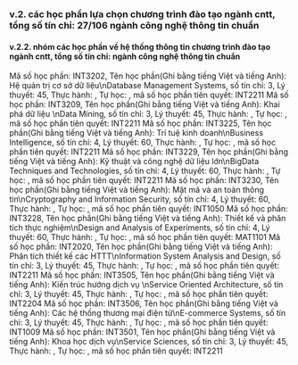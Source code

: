 ### v.2. các học phần lựa chọn chương trình đào tạo ngành cntt, tổng số tín chỉ: 27/106 ngành công nghệ thông tin chuẩn
#### v.2.2. nhóm các học phần về hệ thống thông tin chương trình đào tạo ngành cntt, tổng số tín chỉ: ngành công nghệ thông tin chuẩn
Mã số học phần: INT3202, Tên học phần(Ghi bằng tiếng Việt và tiếng Anh): Hệ quản trị cơ sở dữ liệu\nDatabase Management Systems, số tín chỉ: 3, Lý thuyết: 45, Thực hành: , Tự học: , mã số học phần tiên quyết: INT2211
Mã số học phần: INT3209, Tên học phần(Ghi bằng tiếng Việt và tiếng Anh): Khai phá dữ liệu \nData Mining, số tín chỉ: 3, Lý thuyết: 45, Thực hành: , Tự học: , mã số học phần tiên quyết: INT2211
Mã số học phần: INT3225, Tên học phần(Ghi bằng tiếng Việt và tiếng Anh): Trí tuệ kinh doanh\nBusiness Intelligence, số tín chỉ: 4, Lý thuyết: 60, Thực hành: , Tự học: , mã số học phần tiên quyết: INT2211
Mã số học phần: INT3229, Tên học phần(Ghi bằng tiếng Việt và tiếng Anh): Kỹ thuật và công nghệ dữ liệu lớn\nBigData Techniques and Technologies, số tín chỉ: 4, Lý thuyết: 60, Thực hành: , Tự học: , mã số học phần tiên quyết: INT2211
Mã số học phần: INT3230, Tên học phần(Ghi bằng tiếng Việt và tiếng Anh): Mật mã và an toàn thông tin\nCryptography and Information Security, số tín chỉ: 4, Lý thuyết: 60, Thực hành: , Tự học: , mã số học phần tiên quyết: INT1050
Mã số học phần: INT3228, Tên học phần(Ghi bằng tiếng Việt và tiếng Anh): Thiết kế và phân tích thực nghiệm\nDesign and Analysis of Experiments, số tín chỉ: 4, Lý thuyết: 60, Thực hành: , Tự học: , mã số học phần tiên quyết: MAT1101
Mã số học phần: INT2020, Tên học phần(Ghi bằng tiếng Việt và tiếng Anh): Phân tích thiết kế các HTTT\nInformation System Analysis and Design, số tín chỉ: 3, Lý thuyết: 45, Thực hành: , Tự học: , mã số học phần tiên quyết: INT2211
Mã số học phần: INT3505, Tên học phần(Ghi bằng tiếng Việt và tiếng Anh): Kiến trúc hướng dịch vụ \nService Oriented Architecture, số tín chỉ: 3, Lý thuyết: 45, Thực hành: , Tự học: , mã số học phần tiên quyết: INT2204
Mã số học phần: INT3506, Tên học phần(Ghi bằng tiếng Việt và tiếng Anh): Các hệ thống thương mại điện tử\nE-commerce Systems, số tín chỉ: 3, Lý thuyết: 45, Thực hành: , Tự học: , mã số học phần tiên quyết: INT1009
Mã số học phần: INT3501, Tên học phần(Ghi bằng tiếng Việt và tiếng Anh): Khoa học dịch vụ\nService Sciences, số tín chỉ: 3, Lý thuyết: 45, Thực hành: , Tự học: , mã số học phần tiên quyết: INT2211
